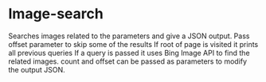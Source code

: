 # Image-search
Searches images related to the parameters and give a JSON output. Pass offset parameter to skip some of the results
If root of page is visited it prints all previous queries
If a query is passed it uses Bing Image API to find the related images. count and offset can be passed as parameters to modify the output JSON.
